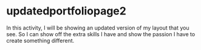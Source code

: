 # updatedportfoliopage2

In this activity, I will be showing an updated version of my layout that you see. So I can show off the extra skills I have and show the passion I have to create something different.
